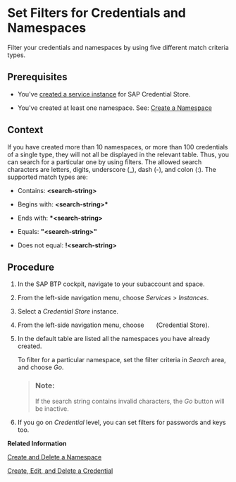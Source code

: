 <!-- loio1f383beec1204ddb8a2f2c7b9e69a70a -->

<link rel="stylesheet" type="text/css" href="../css/sap-icons.css"/>

# Set Filters for Credentials and Namespaces

Filter your credentials and namespaces by using five different match criteria types.



<a name="loio1f383beec1204ddb8a2f2c7b9e69a70a__prereq_x3x_vg5_glb"/>

## Prerequisites

-   You've [created a service instance](create-a-service-instance-dc5f087.md) for SAP Credential Store.

-   You've created at least one namespace. See: [Create a Namespace](create-and-delete-a-namespace-401b20c.md) 




## Context

If you have created more than 10 namespaces, or more than 100 credentials of a single type, they will not all be displayed in the relevant table. Thus, you can search for a particular one by using filters. The allowed search characters are letters, digits, underscore \(\_\), dash \(-\), and colon \(:\). The supported match types are:

-   Contains: **<search-string\>**

-   Begins with: **<search-string\>\***

-   Ends with: **\*<search-string\>**

-   Equals: **"<search-string\>"**

-   Does not equal: **!<search-string\>**




## Procedure

1.  In the SAP BTP cockpit, navigate to your subaccount and space.

2.  From the left-side navigation menu, choose *Services* \> *Instances*.

3.  Select a *Credential Store* instance.

4.  From the left-side navigation menu, choose <span style="color:#ffffff;"><span class="SAP-icons-V5"></span></span> \(Credential Store\).

5.  In the default table are listed all the namespaces you have already created.

    To filter for a particular namespace, set the filter criteria in *Search* area, and choose *Go*.

    > ### Note:  
    > If the search string contains invalid characters, the *Go* button will be inactive.

6.  If you go on *Credential* level, you can set filters for passwords and keys too.


**Related Information**  


[Create and Delete a Namespace](create-and-delete-a-namespace-401b20c.md "To create and use any kind of credentials, you first need to create a namespace.")

[Create, Edit, and Delete a Credential](create-edit-and-delete-a-credential-2a5423f.md "Create and modify credentials of type password, key, and keyring.")


